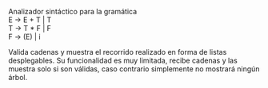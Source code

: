 Analizador sintáctico para la gramática  
E -> E + T | T  
T -> T * F | F  
F -> (E) | i  

Valida cadenas y muestra el recorrido realizado en forma de listas desplegables.
Su funcionalidad es muy limitada, recibe cadenas y las muestra solo si son válidas, caso contrario simplemente no mostrará ningún árbol.
